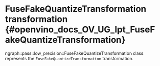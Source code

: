 # FuseFakeQuantizeTransformation transformation {#openvino_docs_OV_UG_lpt_FuseFakeQuantizeTransformation}

ngraph::pass::low_precision::FuseFakeQuantizeTransformation class represents the `FuseFakeQuantizeTransformation` transformation.

